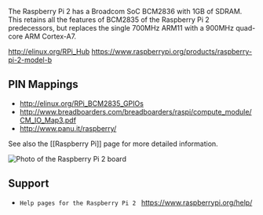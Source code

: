 The Raspberry Pi 2 has a Broadcom SoC BCM2836 with 1GB of SDRAM. This retains all the features of BCM2835 of the Raspberry Pi 2 predecessors, but replaces the single 700MHz ARM11 with a 900MHz quad-core ARM Cortex-A7.

http://elinux.org/RPi_Hub
https://www.raspberrypi.org/products/raspberry-pi-2-model-b

PIN Mappings
------------

* http://elinux.org/RPi_BCM2835_GPIOs
* http://www.breadboarders.com/breadboarders/raspi/compute_module/CM_IO_Map3.pdf
* http://www.panu.it/raspberry/

See also the [[Raspberry Pi]] page for more detailed information.

![Photo of the Raspberry Pi 2 board](https://wiki.openwrt.org/_media/media/raspberry_pi_foundation/rpi2b.jpg)

Support
-------

* `Help pages for the Raspberry Pi 2 ` [<https://www.raspberrypi.org/help/>](https://www.raspberrypi.org/help/)
